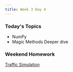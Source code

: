 ```yaml
---
title: Week 3 Day 4
---
```


### Today's Topics
* NumPy
* Magic Methods Deeper dive

### Weekend Homework
[Traffic Simulation](https://github.com/tiy-lv-python-2015-06/traffic-simulation)
